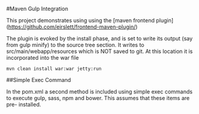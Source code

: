 #Maven Gulp Integration
 
This project demonstrates using using the [maven frontend plugin] 
(https://github.com/eirslett/frontend-maven-plugin/)

The plugin is evoked by the install phase, and is set to write its output
(say from gulp minify) to the source tree section. It writes to src/main/webapp/resources
which is NOT saved to git. At this location it is incorporated into the war
file

```
mvn clean install war:war jetty:run
```

##Simple Exec Command

In the pom.xml a second method is included using simple exec commands to
execute gulp, sass, npm and bower. This assumes that these items are pre-
installed.


 
